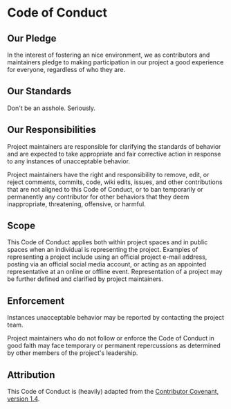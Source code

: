
# Code of Conduct

## Our Pledge

In the interest of fostering an nice environment, we as contributors and maintainers pledge to making participation in our project a good experience for everyone, regardless of who they are.

## Our Standards

Don't be an asshole. Seriously.

## Our Responsibilities

Project maintainers are responsible for clarifying the standards of behavior and are expected to take appropriate and fair corrective action in response to any instances of unacceptable behavior.

Project maintainers have the right and responsibility to remove, edit, or reject comments, commits, code, wiki edits, issues, and other contributions that are not aligned to this Code of Conduct, or to ban temporarily or permanently any contributor for other behaviors that they deem inappropriate, threatening, offensive, or harmful.

## Scope

This Code of Conduct applies both within project spaces and in public spaces when an individual is representing the project. Examples of representing a project include using an official project e-mail address, posting via an official social media account, or acting as an appointed representative at an online or offline event. Representation of a project may be further defined and clarified by project maintainers.

## Enforcement

Instances unacceptable behavior may be reported by contacting the project team. 

Project maintainers who do not follow or enforce the Code of Conduct in good faith may face temporary or permanent repercussions as determined by other members of the project's leadership.

## Attribution

This Code of Conduct is (heavily) adapted from the [Contributor Covenant, version 1.4](http://contributor-covenant.org/version/1/4).
